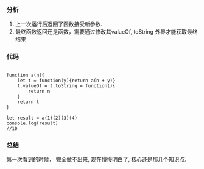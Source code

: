 ### 分析

1. 上一次运行后返回了函数接受新参数.
2. 最终函数返回还是函数，需要通过修改其valueOf, toString 外界才能获取最终结果 

### 代码

```

function a(n){
    let t = function(y){return a(n + y)}
    t.valueOf = t.toString = function(){
        return n
    }
    return t
}

let result = a(1)(2)(3)(4)
console.log(result)
//10
```

### 总结

第一次看到的时候， 完全做不出来, 现在慢慢明白了, 核心还是那几个知识点.
